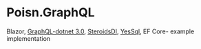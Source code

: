 # Poisn.GraphQL
Blazor, [GraphQL-dotnet 3.0](https://github.com/graphql-dotnet/graphql-dotnet), [SteroidsDI](https://github.com/sungam3r/SteroidsDI), [YesSql](https://github.com/sebastienros/yessql), EF Core- example implementation

